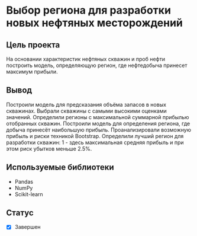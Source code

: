 # Выбор региона для разработки новых нефтяных месторождений

## Цель проекта
На основании характеристик нефтяных скважин и проб нефти построить модель, определяющую регион, где нефтедобыча принесет максимум прибыли.

## Вывод
Построили модель для предсказания объёма запасов в новых скважинах. Выбрали скважины с самыми высокими оценками значений. Определили регионы с максимальной суммарной прибылью отобранных скважин. Построили модель для определения региона, где добыча принесёт наибольшую прибыль. Проанализировали возможную прибыль и риски техникой Bootstrap. 
Определили лучший регион для разработки скважин: 1 - здесь максимальная средняя прибыль и при этом риск убытков меньше 2.5%.

## Используемые библиотеки
- Pandas
- NumPy
- Scikit-learn

## Статус
- [x] Завершен
